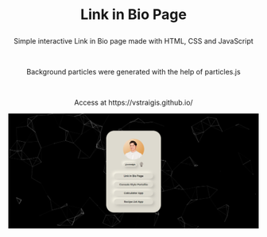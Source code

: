 # <p align=center> Link in Bio Page </p>
<p align=center>Simple interactive Link in Bio page made with HTML, CSS and JavaScript </p> <br />
<p align=center>Background particles were generated with the help of particles.js </p><br />
<p align=center>Access at https://vstraigis.github.io/</p>

![](assets/preview.png?raw=true "Preview")
